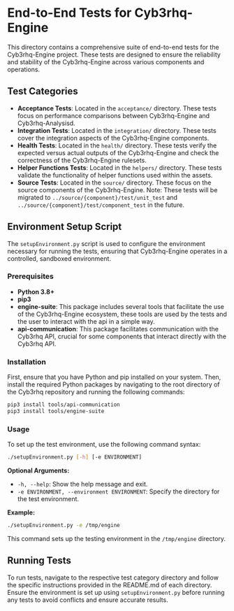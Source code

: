 # End-to-End Tests for Cyb3rhq-Engine

This directory contains a comprehensive suite of end-to-end tests for the Cyb3rhq-Engine project. These tests are designed to ensure the reliability and stability of the Cyb3rhq-Engine across various components and operations.

## Test Categories

- **Acceptance Tests**: Located in the `acceptance/` directory. These tests focus on performance comparisons between Cyb3rhq-Engine and Cyb3rhq-Analysisd.
- **Integration Tests**: Located in the `integration/` directory. These tests cover the integration aspects of the Cyb3rhq-Engine components.
- **Health Tests**: Located in the `health/` directory. These tests verify the expected versus actual outputs of the Cyb3rhq-Engine and check the correctness of the Cyb3rhq-Engine rulesets.
- **Helper Functions Tests**: Located in the `helpers/` directory. These tests validate the functionality of helper functions used within the assets.
- **Source Tests**: Located in the `source/` directory. These focus on the source components of the Cyb3rhq-Engine. Note: These tests will be migrated to `../source/{component}/test/unit_test` and `../source/{component}/test/component_test` in the future.

## Environment Setup Script

The `setupEnvironment.py` script is used to configure the environment necessary for running the tests, ensuring that Cyb3rhq-Engine operates in a controlled, sandboxed environment.

### Prerequisites

- **Python 3.8+**
- **pip3**
- **engine-suite**: This package includes several tools that facilitate the use of the Cyb3rhq-Engine ecosystem, these tools are used by the tests and the user to interact with the api in a simple way.
- **api-communication**: This package facilitates communication with the Cyb3rhq API, crucial for some components that interact directly with the Cyb3rhq API.
### Installation

First, ensure that you have Python and pip installed on your system. Then, install the required Python packages by navigating to the root directory of the Cyb3rhq repository and running the following commands:

```bash
pip3 install tools/api-communication
pip3 install tools/engine-suite
```

### Usage

To set up the test environment, use the following command syntax:

```bash
./setupEnvironment.py [-h] [-e ENVIRONMENT]
```

**Optional Arguments:**

- `-h, --help`: Show the help message and exit.
- `-e ENVIRONMENT, --environment ENVIRONMENT`: Specify the directory for the test environment.

**Example:**

```bash
./setupEnvironment.py -e /tmp/engine
```

This command sets up the testing environment in the `/tmp/engine` directory.

## Running Tests

To run tests, navigate to the respective test category directory and follow the specific instructions provided in the README.md of each directory. Ensure the environment is set up using `setupEnvironment.py` before running any tests to avoid conflicts and ensure accurate results.
